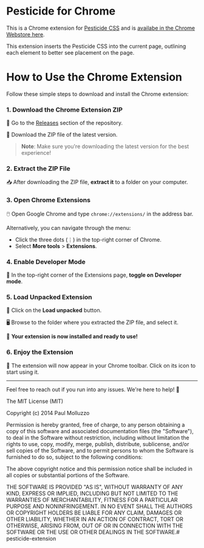 # Pesticide for Chrome

This is a Chrome extension for [Pesticide CSS]([https://github.com/mrmrs/pesticide](https://github.com/mrmrs/pesticide/tree/master/pesticide_for_chrome)) and is [availabe in the Chrome Webstore here]().

This extension inserts the Pesticide CSS into the current page, outlining each element to better see placement on the page.

# How to Use the Chrome Extension

Follow these simple steps to download and install the Chrome extension:

### 1. Download the Chrome Extension ZIP

🔗 Go to the [Releases](https://github.com/Anas-Altaf/pesticide-extension/releases) section of the repository.

📂 Download the ZIP file of the latest version.

> **Note**: Make sure you're downloading the latest version for the best experience!

### 2. Extract the ZIP File

📥 After downloading the ZIP file, **extract it** to a folder on your computer.

### 3. Open Chrome Extensions

🖱️ Open Google Chrome and type `chrome://extensions/` in the address bar.

Alternatively, you can navigate through the menu:

- Click the three dots (⋮) in the top-right corner of Chrome.
- Select **More tools** > **Extensions**.

### 4. Enable Developer Mode

🔧 In the top-right corner of the Extensions page, **toggle on** **Developer mode**.

### 5. Load Unpacked Extension

📂 Click on the **Load unpacked** button.

🖥️ Browse to the folder where you extracted the ZIP file, and select it.

🚀 **Your extension is now installed and ready to use!**

### 6. Enjoy the Extension

🎉 The extension will now appear in your Chrome toolbar. Click on its icon to start using it.

---

Feel free to reach out if you run into any issues. We're here to help! 🙂


The MIT License (MIT)

Copyright (c) 2014 Paul Molluzzo

Permission is hereby granted, free of charge, to any person obtaining a copy
of this software and associated documentation files (the "Software"), to deal
in the Software without restriction, including without limitation the rights
to use, copy, modify, merge, publish, distribute, sublicense, and/or sell
copies of the Software, and to permit persons to whom the Software is
furnished to do so, subject to the following conditions:

The above copyright notice and this permission notice shall be included in
all copies or substantial portions of the Software.

THE SOFTWARE IS PROVIDED "AS IS", WITHOUT WARRANTY OF ANY KIND, EXPRESS OR
IMPLIED, INCLUDING BUT NOT LIMITED TO THE WARRANTIES OF MERCHANTABILITY,
FITNESS FOR A PARTICULAR PURPOSE AND NONINFRINGEMENT. IN NO EVENT SHALL THE
AUTHORS OR COPYRIGHT HOLDERS BE LIABLE FOR ANY CLAIM, DAMAGES OR OTHER
LIABILITY, WHETHER IN AN ACTION OF CONTRACT, TORT OR OTHERWISE, ARISING FROM,
OUT OF OR IN CONNECTION WITH THE SOFTWARE OR THE USE OR OTHER DEALINGS IN
THE SOFTWARE.# pesticide-extension

